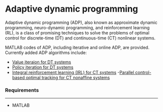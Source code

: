 # Adaptive dynamic programming
Adaptive dynamic programming (ADP), also known as approximate dynamic programming, neuro-dynamic programming, and reinforcement learning (RL), is a class of promising techniques to solve the problems of optimal control for discrete-time (DT) and continuous-time (CT) nonlinear systems.

 MATLAB codes of ADP, including iterative and online ADP, are provided. Currently added ADP algorithms include:
 - [Value iteraion for DT systems](https://ieeexplore.ieee.org/abstract/document/4554208)
 - [Policy iteration for DT systems](https://books.google.com.hk/books?hl=zh-CN&lr=&id=U3Gtlot_hYEC&oi=fnd&pg=PR11&dq=Optimal+Control&ots=wcdkz1Auhq&sig=YyFMovodt3yzTBi2eD17pS5jilM&redir_esc=y#v=onepage&q=policy%20iteration&f=false)
 - [Integral reinforcement learning (IRL) for CT systems](https://www.sciencedirect.com/science/article/abs/pii/S0893608009000446)
 -[Parallel control-based optimal tracking for CT nonaffine systems](https://www.ieee-jas.net/en/article/doi/10.1109/JAS.2020.1003426)


### Requirements
********
- MATLAB
